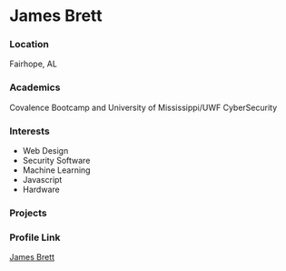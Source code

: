 # James Brett   

### Location

Fairhope, AL

### Academics

Covalence Bootcamp and University of Mississippi/UWF CyberSecurity

### Interests

- Web Design
- Security Software
- Machine Learning
- Javascript
- Hardware

### Projects


### Profile Link

[James Brett](https://github.com/jmsbrett)